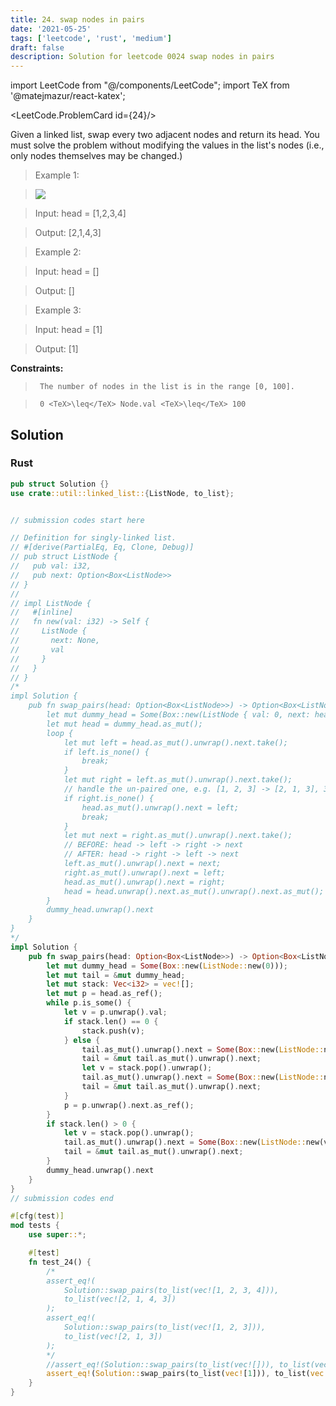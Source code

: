 ```yaml
---
title: 24. swap nodes in pairs
date: '2021-05-25'
tags: ['leetcode', 'rust', 'medium']
draft: false
description: Solution for leetcode 0024 swap nodes in pairs
---
```

import LeetCode from "@/components/LeetCode";
import TeX from '@matejmazur/react-katex';

<LeetCode.ProblemCard id={24}/>
 

  Given a linked list, swap every two adjacent nodes and return its head. You must solve the problem without modifying the values in the list's nodes (i.e., only nodes themselves may be changed.)

   

 >   Example 1:

 >   ![](https://assets.leetcode.com/uploads/2020/10/03/swap_ex1.jpg)

 >   Input: head <TeX>=</TeX> [1,2,3,4]

 >   Output: [2,1,4,3]

  

 >   Example 2:

  

 >   Input: head <TeX>=</TeX> []

 >   Output: []

  

 >   Example 3:

  

 >   Input: head <TeX>=</TeX> [1]

 >   Output: [1]

  

   

  **Constraints:**

  

 >   	The number of nodes in the list is in the range [0, 100].

 >   	0 <TeX>\leq</TeX> Node.val <TeX>\leq</TeX> 100


## Solution
### Rust
```rust
pub struct Solution {}
use crate::util::linked_list::{ListNode, to_list};


// submission codes start here

// Definition for singly-linked list.
// #[derive(PartialEq, Eq, Clone, Debug)]
// pub struct ListNode {
//   pub val: i32,
//   pub next: Option<Box<ListNode>>
// }
// 
// impl ListNode {
//   #[inline]
//   fn new(val: i32) -> Self {
//     ListNode {
//       next: None,
//       val
//     }
//   }
// }
/*
impl Solution {
    pub fn swap_pairs(head: Option<Box<ListNode>>) -> Option<Box<ListNode>> {
        let mut dummy_head = Some(Box::new(ListNode { val: 0, next: head }));
        let mut head = dummy_head.as_mut();
        loop {
            let mut left = head.as_mut().unwrap().next.take();
            if left.is_none() {
                break;
            }
            let mut right = left.as_mut().unwrap().next.take();
            // handle the un-paired one, e.g. [1, 2, 3] -> [2, 1, 3], 3 is un-paired
            if right.is_none() {
                head.as_mut().unwrap().next = left;
                break;
            }
            let mut next = right.as_mut().unwrap().next.take();
            // BEFORE: head -> left -> right -> next
            // AFTER: head -> right -> left -> next
            left.as_mut().unwrap().next = next;
            right.as_mut().unwrap().next = left;
            head.as_mut().unwrap().next = right;
            head = head.unwrap().next.as_mut().unwrap().next.as_mut();
        }
        dummy_head.unwrap().next
    }
}
*/
impl Solution {
    pub fn swap_pairs(head: Option<Box<ListNode>>) -> Option<Box<ListNode>> {
        let mut dummy_head = Some(Box::new(ListNode::new(0)));
        let mut tail = &mut dummy_head;
        let mut stack: Vec<i32> = vec![];
        let mut p = head.as_ref();
        while p.is_some() {
            let v = p.unwrap().val;
            if stack.len() == 0 {
                stack.push(v);
            } else {
                tail.as_mut().unwrap().next = Some(Box::new(ListNode::new(v)));
                tail = &mut tail.as_mut().unwrap().next;
                let v = stack.pop().unwrap();
                tail.as_mut().unwrap().next = Some(Box::new(ListNode::new(v)));
                tail = &mut tail.as_mut().unwrap().next;                                
            }
            p = p.unwrap().next.as_ref();
        }
        if stack.len() > 0 {
            let v = stack.pop().unwrap();
            tail.as_mut().unwrap().next = Some(Box::new(ListNode::new(v)));
            tail = &mut tail.as_mut().unwrap().next;
        }
        dummy_head.unwrap().next
    }
}
// submission codes end

#[cfg(test)]
mod tests {
    use super::*;

    #[test]
    fn test_24() {
        /*
        assert_eq!(
            Solution::swap_pairs(to_list(vec![1, 2, 3, 4])),
            to_list(vec![2, 1, 4, 3]) 
        );
        assert_eq!(
            Solution::swap_pairs(to_list(vec![1, 2, 3])),
            to_list(vec![2, 1, 3])
        );
        */
        //assert_eq!(Solution::swap_pairs(to_list(vec![])), to_list(vec![]));
        assert_eq!(Solution::swap_pairs(to_list(vec![1])), to_list(vec![1]));
    }
}

```
